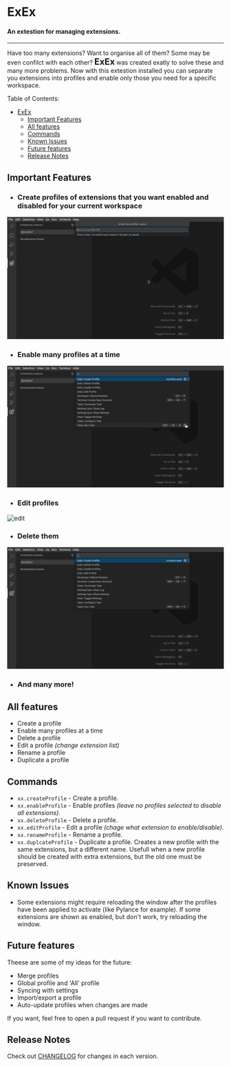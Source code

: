 # ExEx
<span><h4>An extestion for managing extensions.</h4></span>
<hr>

Have too many extensions? Want to organise all of them? Some may be even confilct with each other? <span style="font-size: 15pt; font-weight: bold;">ExEx</span>  was created exatly to solve these and many more problems. Now with this extestion installed you can separate you extensions into profiles and enable only those you need for a specific workspace.

Table of Contents:
- [ExEx](#exex)
  - [Important Features](#important-features)
  - [All features](#all-features)
  - [Commands](#commands)
  - [Known Issues](#known-issues)
  - [Future features](#future-features)
  - [Release Notes](#release-notes)

## Important Features
- ### Create profiles of extensions that you want enabled and disabled for your current workspace
![create](https://github.com/da-the-dev/ExEx/blob/master/assets/demo/create.gif?raw=true)
- ### Enable many profiles at a time
![enable-many](https://github.com/da-the-dev/ExEx/blob/master/assets/demo/enable%20many.gif?raw=true)
- ### Edit profiles
![edit](https://github.com/da-the-dev/ExEx/blob/master/assets/demo/edit.gif?raw=true)
- ### Delete them
![delete](https://github.com/da-the-dev/ExEx/blob/master/assets/demo/delete.gif?raw=true)
- ### And many more!
  
## All features
- Create a profile
- Enable many profiles at a time
- Delete a profile
- Edit a profile *(change extension list)*
- Rename a profile
- Duplicate a profile

## Commands
- `xx.createProfile` - Create a profile.
- `xx.enableProfile` - Enable profiles *(leave no profiles selected to disable all extensions)*.
- `xx.deleteProfile` - Delete a profile.
- `xx.editProfile` - Edit a profile *(chage what extension to enable/disable)*.
- `xx.renameProfile` - Rename a profile.
- `xx.duplcateProfile` - Duplicate a profile. Creates a new profile with the same extensions, but a different name. Usefull when a new profile should be created with extra extensions, but the old one must be preserved.

## Known Issues
- Some extensions might require reloading the window after the profiles have been applied to activate (like Pylance for example). If some extensions are shown as enabled, but don't work, try reloading the window.

## Future features
Theese are some of my ideas for the future:
- Merge profiles
- Global profile and 'All' profile
- Syncing with settings
- Import/export a profile
- Auto-update profiles when changes are made     
  
If you want, feel free to open a pull request if you want to contribute.

## Release Notes
Check out [CHANGELOG](CHANGELOG.md) for changes in each version.

